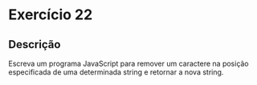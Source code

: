 # Exercício 22

## Descrição

Escreva um programa JavaScript para remover um caractere na posição especificada de uma determinada string e retornar a nova string.
